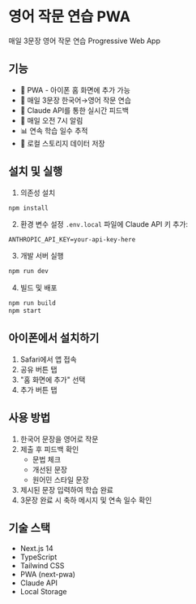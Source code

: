 # 영어 작문 연습 PWA

매일 3문장 영어 작문 연습 Progressive Web App

## 기능

- 📱 PWA - 아이폰 홈 화면에 추가 가능
- 📝 매일 3문장 한국어→영어 작문 연습
- 🤖 Claude API를 통한 실시간 피드백
- 🔔 매일 오전 7시 알림
- 📊 연속 학습 일수 추적
- 💾 로컬 스토리지 데이터 저장

## 설치 및 실행

1. 의존성 설치
```bash
npm install
```

2. 환경 변수 설정
`.env.local` 파일에 Claude API 키 추가:
```
ANTHROPIC_API_KEY=your-api-key-here
```

3. 개발 서버 실행
```bash
npm run dev
```

4. 빌드 및 배포
```bash
npm run build
npm start
```

## 아이폰에서 설치하기

1. Safari에서 앱 접속
2. 공유 버튼 탭
3. "홈 화면에 추가" 선택
4. 추가 버튼 탭

## 사용 방법

1. 한국어 문장을 영어로 작문
2. 제출 후 피드백 확인
   - 문법 체크
   - 개선된 문장
   - 원어민 스타일 문장
3. 제시된 문장 입력하여 학습 완료
4. 3문장 완료 시 축하 메시지 및 연속 일수 확인

## 기술 스택

- Next.js 14
- TypeScript
- Tailwind CSS
- PWA (next-pwa)
- Claude API
- Local Storage
